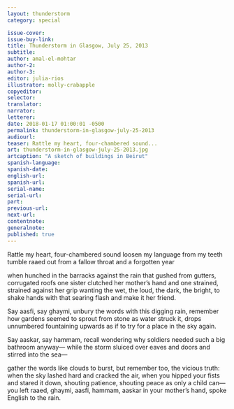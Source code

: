 ```yaml
---
layout: thunderstorm
category: special

issue-cover:
issue-buy-link:
title: Thunderstorm in Glasgow, July 25, 2013
subtitle:
author: amal-el-mohtar
author-2:
author-3:
editor: julia-rios
illustrator: molly-crabapple
copyeditor:
selector:
translator:
narrator:
letterer:
date: 2018-01-17 01:00:01 -0500
permalink: thunderstorm-in-glasgow-july-25-2013
audiourl:
teaser: Rattle my heart, four-chambered sound...
art: thunderstorm-in-glasgow-july-25-2013.jpg
artcaption: "A sketch of buildings in Beirut"
spanish-language:
spanish-date:
english-url:
spanish-url:
serial-name:
serial-url:
part:
previous-url:
next-url:
contentnote:
generalnote:
published: true
---
```


Rattle my heart, four-chambered sound
loosen my language from my teeth
tumble raaed out from a fallow throat
and a forgotten year

when hunched in the barracks against the rain
that gushed from gutters, corrugated roofs
one sister clutched her mother’s hand
and one strained, strained against her grip
wanting the wet, the loud, the dark, the bright,
to shake hands with that searing flash
and make it her friend.

Say aasfi, say ghaymi,
unbury the words with this digging rain,
remember how gardens seemed to sprout from stone
as water struck it, drops unnumbered
fountaining upwards as if to try
for a place in the sky again.

Say aaskar, say hammam,
recall wondering why soldiers
needed such a big bathroom anyway—
while the storm sluiced over eaves and doors
and stirred into the sea—

gather the words like clouds to burst,
but remember too, the vicious truth:
when the sky lashed hard and cracked the air,
when you hipped your fists and stared it down,
shouting patience, shouting peace
as only a child can—
you left raaed, ghaymi, aasfi, hammam,
aaskar in your mother’s hand,
spoke English to the rain.
